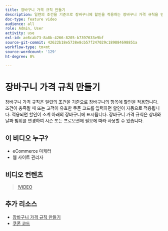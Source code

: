 ```yaml
---
title: 장바구니 가격 규칙 만들기
description: 일련의 조건을 기준으로 장바구니에 할인을 적용하는 장바구니 가격 규칙을 만드는 방법을 알아봅니다.
doc-type: feature video
audience: all
role: Admin, User
activity: use
exl-id: ae8cab73-8a8b-4266-8205-b7397633e9bf
source-git-commit: 42622b18e5738e8cb57f247029c189884698851a
workflow-type: tm+mt
source-wordcount: '129'
ht-degree: 0%

---
```


# 장바구니 가격 규칙 만들기

장바구니 가격 규칙은 일련의 조건을 기준으로 장바구니의 항목에 할인을 적용합니다. 조건이 충족될 때 또는 고객이 유효한 쿠폰 코드를 입력하면 할인이 자동으로 적용됩니다. 적용되면 할인이 소계 아래의 장바구니에 표시됩니다. 장바구니 가격 규칙은 상태와 날짜 범위를 변경하여 시즌 또는 프로모션에 필요에 따라 사용할 수 있습니다.

## 이 비디오 누구?

- eCommerce 마케터
- 웹 사이트 관리자

## 비디오 컨텐츠

>[!VIDEO](https://video.tv.adobe.com/v/343835?quality=12&learn=on)

## 추가 리소스

- [장바구니 가격 규칙 만들기](https://docs.magento.com/user-guide/marketing/price-rules-cart-create.html)
- [쿠폰 코드](https://docs.magento.com/user-guide/marketing/price-rules-cart-coupon.html)
